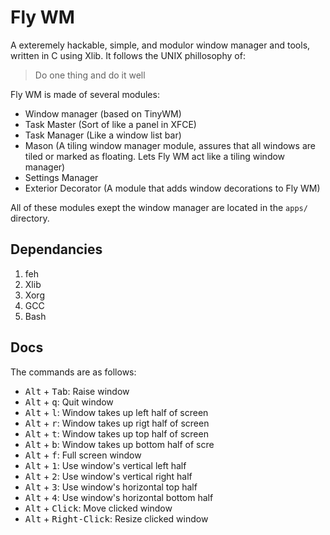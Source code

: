# Fly WM
A exteremely hackable, simple, and modulor window manager and tools, written in C using Xlib. It follows the UNIX phillosophy of:

> Do one thing and do it well

Fly WM is made of several modules:
* Window manager (based on TinyWM)
* Task Master (Sort of like a panel in XFCE)
* Task Manager (Like a window list bar)
* Mason (A tiling window manager module, assures that all windows are tiled or marked as floating. Lets Fly WM act like a tiling window manager)
* Settings Manager
* Exterior Decorator (A module that adds window decorations to Fly WM)

All of these modules exept the window manager are located in the `apps/` directory.

## Dependancies
1. feh
2. Xlib
3. Xorg
4. GCC
5. Bash

## Docs
The commands are as follows:
* <kbd>Alt</kbd> + <kbd>Tab</kbd>: Raise window
* <kbd>Alt</kbd> + <kbd>q</kbd>: Quit window
* <kbd>Alt</kbd> + <kbd>l</kbd>: Window takes up left half of screen
* <kbd>Alt</kbd> + <kbd>r</kbd>: Window takes up rigt half of screen
* <kbd>Alt</kbd> + <kbd>t</kbd>: Window takes up top half of screen
* <kbd>Alt</kbd> + <kbd>b</kbd>: Window takes up bottom half of scre
* <kbd>Alt</kbd> + <kbd>f</kbd>: Full screen window
* <kbd>Alt</kbd> + <kbd>1</kbd>: Use window's vertical left half
* <kbd>Alt</kbd> + <kbd>2</kbd>: Use window's vertical right half
* <kbd>Alt</kbd> + <kbd>3</kbd>: Use window's horizontal top half
* <kbd>Alt</kbd> + <kbd>4</kbd>: Use window's horizontal bottom half
* <kbd>Alt</kbd> + <kbd>Click</kbd>: Move clicked window
* <kbd>Alt</kbd> + <kbd>Right-Click</kbd>: Resize clicked window

